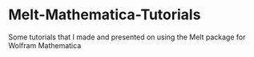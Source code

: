 # Melt-Mathematica-Tutorials
Some tutorials that I made and presented on using the Melt package for Wolfram Mathematica
